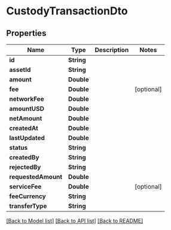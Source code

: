 # CustodyTransactionDto

## Properties
Name | Type | Description | Notes
------------ | ------------- | ------------- | -------------
**id** | **String** |  | 
**assetId** | **String** |  | 
**amount** | **Double** |  | 
**fee** | **Double** |  | [optional] 
**networkFee** | **Double** |  | 
**amountUSD** | **Double** |  | 
**netAmount** | **Double** |  | 
**createdAt** | **Double** |  | 
**lastUpdated** | **Double** |  | 
**status** | **String** |  | 
**createdBy** | **String** |  | 
**rejectedBy** | **String** |  | 
**requestedAmount** | **Double** |  | 
**serviceFee** | **Double** |  | [optional] 
**feeCurrency** | **String** |  | 
**transferType** | **String** |  | 

[[Back to Model list]](../README.md#documentation-for-models) [[Back to API list]](../README.md#documentation-for-api-endpoints) [[Back to README]](../README.md)


